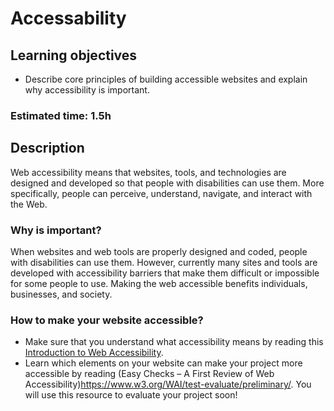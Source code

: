 # Accessability

## Learning objectives
- Describe core principles of building accessible websites and explain why accessibility is important.

### Estimated time: 1.5h

## Description 
Web accessibility means that websites, tools, and technologies are designed and developed so that people with disabilities can use them.
More specifically, people can perceive, understand, navigate, and interact with the Web.

### Why is <topic> important?

When websites and web tools are properly designed and coded, people with disabilities can use them.
However, currently many sites and tools are developed with accessibility barriers that make them difficult or impossible for some people to use.
Making the web accessible benefits individuals, businesses, and society.

### How to make your website accessible?

- Make sure that you understand what accessibility means by reading this [Introduction to Web Accessibility](https://www.w3.org/WAI/fundamentals/accessibility-intro/).
- Learn which elements on your website can make your project more accessible by reading (Easy Checks – A First Review of Web Accessibility)https://www.w3.org/WAI/test-evaluate/preliminary/. You will use this resource to evaluate your project soon!
